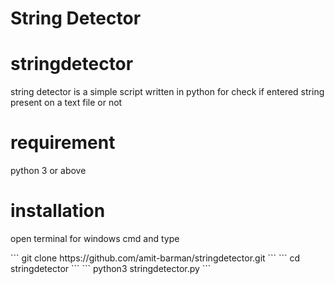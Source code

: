 <h1>String Detector</h>

# stringdetector

string detector is a simple script written in python
for check if entered string present on a text file
or not

# requirement

python 3 or above

# installation

<p>open terminal for windows cmd and type</p>
```
git clone https://github.com/amit-barman/stringdetector.git
```
```
cd stringdetector
```
```
python3 stringdetector.py
```
